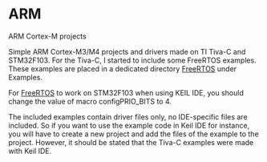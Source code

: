 # ARM
ARM Cortex-M projects

Simple ARM Cortex-M3/M4 projects and drivers made on TI Tiva-C and STM32F103. For the Tiva-C, I started to include some FreeRTOS examples. These examples are placed in a dedicated directory [FreeRTOS](https://github.com/Mohammed-AhmedAF/ARM/tree/master/tiva-c/examples/FreeRTOS) under Examples.

For [FreeRTOS](https://github.com/Mohammed-AhmedAF/ARM/tree/master/stm32f103/projects/FreeRTOS_SevenSegment) to work on STM32F103 when using KEIL IDE, you should change the value of macro configPRIO_BITS to 4.

The included examples contain driver files only, no IDE-specific files are included. So if you want to use the example code in Keil IDE for instance, you will have to create a new project and add the files of the example to the project. However, it should be stated that the Tiva-C examples were made with Keil IDE.

